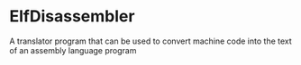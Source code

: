 # ElfDisassembler
A translator program that can be used to convert machine code into the text of an assembly language program
